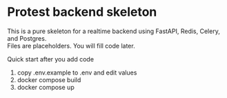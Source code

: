 # Protest backend skeleton

This is a pure skeleton for a realtime backend using FastAPI, Redis, Celery, and Postgres.  
Files are placeholders. You will fill code later.

Quick start after you add code
1. copy .env.example to .env and edit values
2. docker compose build
3. docker compose up
